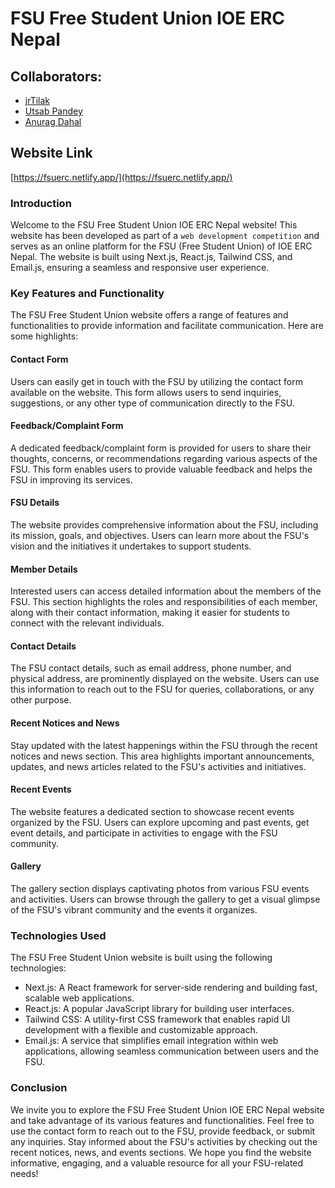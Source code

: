 # FSU Free Student Union IOE ERC Nepal

## Collaborators:
- [jrTilak](https://github.com/jrTilak/)
- [Utsab Pandey](https://github.com/kaleUtsab)
- [Anurag Dahal](https://github.com/AnuragDahal)

## Website Link
[https://fsuerc.netlify.app/](https://fsuerc.netlify.app/)

### Introduction
Welcome to the FSU Free Student Union IOE ERC Nepal website! This website has been developed as part of a
 ````web development competition```` and serves as an online platform for the FSU (Free Student Union) of IOE ERC Nepal. The website is built using Next.js, React.js, Tailwind CSS, and Email.js, ensuring a seamless and responsive user experience.

### Key Features and Functionality
The FSU Free Student Union website offers a range of features and functionalities to provide information and facilitate communication. Here are some highlights:

#### Contact Form
Users can easily get in touch with the FSU by utilizing the contact form available on the website. This form allows users to send inquiries, suggestions, or any other type of communication directly to the FSU.

#### Feedback/Complaint Form
A dedicated feedback/complaint form is provided for users to share their thoughts, concerns, or recommendations regarding various aspects of the FSU. This form enables users to provide valuable feedback and helps the FSU in improving its services.

#### FSU Details
The website provides comprehensive information about the FSU, including its mission, goals, and objectives. Users can learn more about the FSU's vision and the initiatives it undertakes to support students.

#### Member Details
Interested users can access detailed information about the members of the FSU. This section highlights the roles and responsibilities of each member, along with their contact information, making it easier for students to connect with the relevant individuals.

#### Contact Details
The FSU contact details, such as email address, phone number, and physical address, are prominently displayed on the website. Users can use this information to reach out to the FSU for queries, collaborations, or any other purpose.

#### Recent Notices and News
Stay updated with the latest happenings within the FSU through the recent notices and news section. This area highlights important announcements, updates, and news articles related to the FSU's activities and initiatives.

#### Recent Events
The website features a dedicated section to showcase recent events organized by the FSU. Users can explore upcoming and past events, get event details, and participate in activities to engage with the FSU community.

#### Gallery
The gallery section displays captivating photos from various FSU events and activities. Users can browse through the gallery to get a visual glimpse of the FSU's vibrant community and the events it organizes.

### Technologies Used
The FSU Free Student Union website is built using the following technologies:

- Next.js: A React framework for server-side rendering and building fast, scalable web applications.
- React.js: A popular JavaScript library for building user interfaces.
- Tailwind CSS: A utility-first CSS framework that enables rapid UI development with a flexible and customizable approach.
- Email.js: A service that simplifies email integration within web applications, allowing seamless communication between users and the FSU.

### Conclusion
We invite you to explore the FSU Free Student Union IOE ERC Nepal website and take advantage of its various features and functionalities. Feel free to use the contact form to reach out to the FSU, provide feedback, or submit any inquiries. Stay informed about the FSU's activities by checking out the recent notices, news, and events sections. We hope you find the website informative, engaging, and a valuable resource for all your FSU-related needs!
